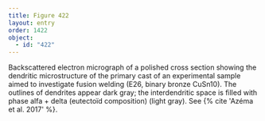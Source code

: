 ```yaml
---
title: Figure 422
layout: entry
order: 1422
object:
  - id: "422"
---
```


Backscattered electron micrograph of a polished cross section showing the dendritic microstructure of the primary cast of an experimental sample aimed to investigate fusion welding (E26, binary bronze CuSn10). The outlines of dendrites appear dark gray; the interdendritic space is filled with phase alfa + delta (eutectoïd composition) (light gray). See {% cite 'Azéma et al. 2017' %}.

